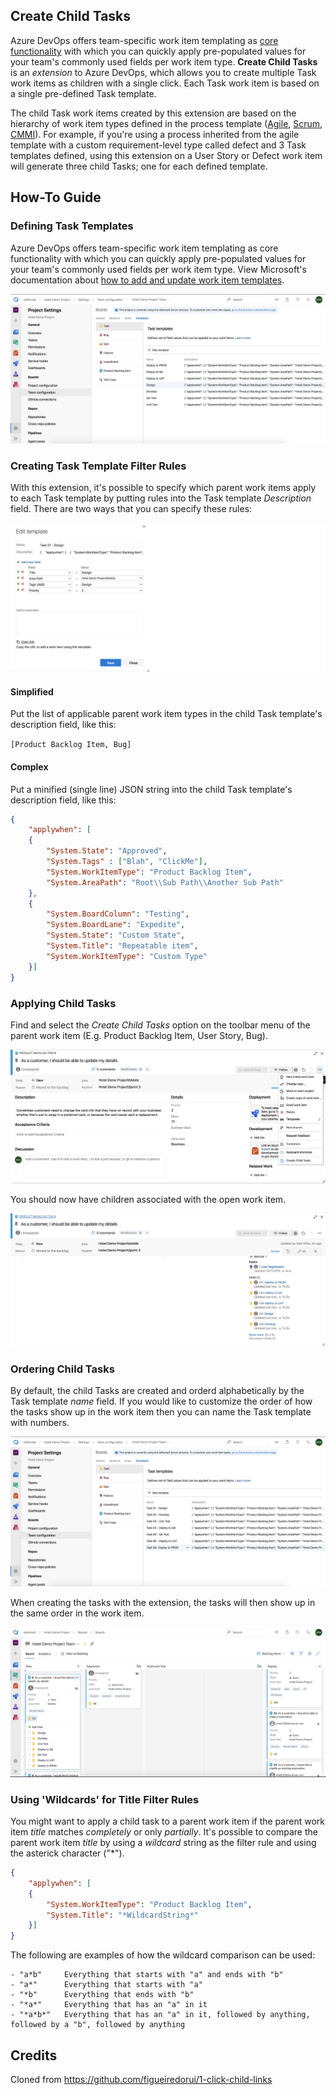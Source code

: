 ## Create Child Tasks ##

Azure DevOps offers team-specific work item templating as <a href="https://docs.microsoft.com/en-us/azure/devops/boards/backlogs/work-item-template?view=azure-devops&tabs=browser" target="_blank">core functionality</a> with which you can quickly apply pre-populated values for your team's commonly used fields per work item type. **Create Child Tasks** is an *extension* to Azure DevOps, which allows you to create multiple Task work items as children with a single click. Each Task work item is based on a single pre-defined Task template.

The child Task work items created by this extension are based on the hierarchy of work item types defined in the process template (<a href="https://docs.microsoft.com/en-us/azure/devops/boards/work-items/guidance/agile-process-workflow?view=azure-devops" target="_blank">Agile</a>, <a href="https://docs.microsoft.com/en-us/azure/devops/boards/work-items/guidance/scrum-process-workflow?view=azure-devops" target="_blank">Scrum</a>, <a href="https://docs.microsoft.com/en-us/azure/devops/boards/work-items/guidance/cmmi-process-workflow?view=azure-devops" target="_blank">CMMI</a>). For example, if you're using a process inherited from the agile template with a custom requirement-level type called defect and 3 Task templates defined, using this extension on a User Story or Defect work item will generate three child Tasks; one for each defined template.

## How-To Guide ##

### Defining Task Templates ###

Azure DevOps offers team-specific work item templating as core functionality with which you can quickly apply pre-populated values for your team's commonly used fields per work item type. View Microsoft's documentation about <a href="https://docs.microsoft.com/en-us/azure/devops/boards/backlogs/work-item-template" target="_blank">how to add and update work item templates</a>.

![Export](img/create-child-tasks-screenshot-manage-templates.png)

### Creating Task Template Filter Rules ###

With this extension, it's possible to specify which parent work items apply to each Task template by putting rules into the Task template *Description* field. There are two ways that you can specify these rules:

![Export](img/create-child-tasks-screenshot-manage-templates-filter-rules.png)

#### Simplified ####

Put the list of applicable parent work item types in the child Task template's description field, like this:

```[Product Backlog Item, Bug]```

#### Complex ####

Put a minified (single line) JSON string into the child Task template's description field, like this:

``` json
{
    "applywhen": [
    {
        "System.State": "Approved",
        "System.Tags" : ["Blah", "ClickMe"],
        "System.WorkItemType": "Product Backlog Item",
        "System.AreaPath": "Root\\Sub Path\\Another Sub Path"
    },
    {
        "System.BoardColumn": "Testing",
        "System.BoardLane": "Expedite",
        "System.State": "Custom State",
        "System.Title": "Repeatable item",
        "System.WorkItemType": "Custom Type"
    }]
}
```

### Applying Child Tasks ###

Find and select the *Create Child Tasks* option on the toolbar menu of the parent work item (E.g. Product Backlog Item, User Story, Bug).

![Export](img/create-child-tasks-screenshot-work-item-menu-item.png)

You should now have children associated with the open work item.

![Export](img/create-child-tasks-screenshot-work-item-tasks.png)

### Ordering Child Tasks ###

By default, the child Tasks are created and orderd alphabetically by the Task template *name* field. If you would like to customize the order of how the tasks show up in the work item then you can name the Task template with numbers. 

![Export](img/create-child-tasks-screenshot-manage-templates-order.png)

When creating the tasks with the extension, the tasks will then show up in the same order in the work item.

![Export](img/create-child-tasks-screenshot-board-work-item-tasks.png)

### Using 'Wildcards' for Title Filter Rules ###

You might want to apply a child task to a parent work item if the parent work item *title* matches *completely* or only *partially*. It's possible to compare the parent work item *title* by using a *wildcard* string as the filter rule and using the asterick character ("*").

``` json
{
    "applywhen": [
    {
        "System.WorkItemType": "Product Backlog Item",
        "System.Title": "*WildcardString*"
    }]
}
```

The following are examples of how the wildcard comparison can be used:

```
- "a*b"     Everything that starts with "a" and ends with "b"
- "a*"      Everything that starts with "a"
- "*b"      Everything that ends with "b"
- "*a*"     Everything that has an "a" in it
- "*a*b*"   Everything that has an "a" in it, followed by anything, followed by a "b", followed by anything
```

## Credits ##

Cloned from https://github.com/figueiredorui/1-click-child-links